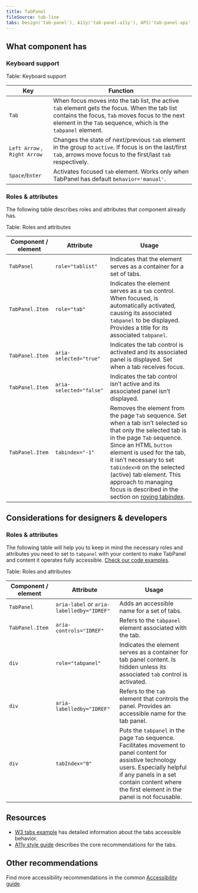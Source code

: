 ```yaml
---
title: TabPanel
fileSource: tab-line
tabs: Design('tab-panel'), A11y('tab-panel-a11y'), API('tab-panel-api'), Example('tab-panel-code'), Changelog('tab-panel-changelog')
---
```


## What component has

### Keyboard support

Table: Keyboard support

| Key                          | Function                                                                                                                                                                                                         |
| ---------------------------- | ---------------------------------------------------------------------------------------------------------------------------------------------------------------------------------------------------------------- |
| `Tab`                        | When focus moves into the tab list, the active `tab` element gets the focus. When the tab list contains the focus, `Tab` moves focus to the next element in the `Tab` sequence, which is the `tabpanel` element. |
| `Left Arrow` , `Right Arrow` | Changes the state of next/previous `tab` element in the group to `active`. If focus is on the last/first `tab`, arrows move focus to the first/last `tab` respectively.                                          |
| `Space`/`Enter`              | Activates focused `tab` element. Works only when TabPanel has default `behavior='manual'`.                                                                                                                       |

### Roles & attributes

The following table describes roles and attributes that component already has.

Table: Roles and attributes

| Component / element | Attribute               | Usage                                                                                                                                                                                                                                                                                                                                                                                                                              |
| ------------------- | ----------------------- | ---------------------------------------------------------------------------------------------------------------------------------------------------------------------------------------------------------------------------------------------------------------------------------------------------------------------------------------------------------------------------------------------------------------------------------- |
| `TabPanel`          | `role="tablist"`        | Indicates that the element serves as a container for a set of tabs.                                                                                                                                                                                                                                                                                                                                                                |
| `TabPanel.Item`     | `role="tab"`            | Indicates the element serves as a `tab` control. When focused, is automatically activated, causing its associated `tabpanel` to be displayed. Provides a title for its associated `tabpanel`.                                                                                                                                                                                                                                      |
| `TabPanel.Item`     | `aria-selected="true"`  | Indicates the tab control is activated and its associated panel is displayed. Set when a tab receives focus.                                                                                                                                                                                                                                                                                                                       |
| `TabPanel.Item`     | `aria-selected="false"` | Indicates the tab control isn’t active and its associated panel isn’t displayed.                                                                                                                                                                                                                                                                                                                                                   |
| `TabPanel.Item`     | `tabindex="-1"`         | Removes the element from the page `Tab` sequence. Set when a tab isn’t selected so that only the selected tab is in the page `Tab` sequence. Since an HTML `button` element is used for the tab, it isn’t necessary to set `tabindex=0` on the selected (active) tab element. This approach to managing focus is described in the section on [roving tabindex](https://www.w3.org/TR/wai-aria-practices-1.1/#kbd-roving-tabindex). |

## Considerations for designers & developers

### Roles & attributes

The following table will help you to keep in mind the necessary roles and attributes you need to set to `tabpanel` with your content to make TabPanel and content it operates fully accessible. [Check our code examples](/components/tab-line/tab-line-code).

Table: Roles and attributes

| Component / element | Attribute                 | Usage                                                                                                                                                                                                                                  |
| ------------------- | ------------------------- | -------------------------------------------------------------------------------------------------------------------------------------------------------------------------------------------------------------------------------------- |
| `TabPanel`          | `aria-label`  or `aria-labelledby="IDREF"` | Adds an accessible name for a set of tabs.                                                                                                                                                                                             |
| `TabPanel.Item`     | `aria-controls="IDREF"`   | Refers to the `tabpanel` element associated with the tab.                                                                                                                                                                              |
| `div`               | `role="tabpanel"`         | Indicates the element serves as a container for tab panel content. Is hidden unless its associated `tab` control is activated.                                                                                                         |
| `div`               | `aria-labelledby="IDREF"` | Refers to the `tab` element that controls the panel. Provides an accessible name for the tab panel.                                                                                                                                    |
| `div`               | `tabIndex="0"`            | Puts the `tabpanel` in the page `Tab` sequence. Facilitates movement to panel content for assistive technology users. Especially helpful if any panels in a set contain content where the first element in the panel is not focusable. |

## Resources

- [W3 tabs example](https://www.w3.org/TR/wai-aria-practices-1.1/examples/tabs/tabs-1/tabs.html) has detailed information about the tabs accessible behavior.
- [A11y style guide](https://a11y-style-guide.com/style-guide/section-structure.html#kssref-structure-tabs) describes the core recommendations for the tabs.

## Other recommendations

Find more accessibility recommendations in the common [Accessibility guide](/core-principles/a11y/a11y).
